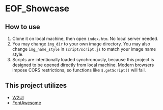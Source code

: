 # EOF_Showcase 

## How to use
1. Clone it on local machine, then open ```index.htm```. No local server needed.
2. You may change ```img_dir``` to your own image directory. You may also change ```img_name_style``` in ```script/script.js``` to match your image name style.
3. Scripts are intentionally loaded synchronously, because this project is designed to be opened directly from local machine. Modern browsers impose CORS restrictions, so functions like ```$.getScript()``` will fail.

## This project utilizes 
* [W2UI](https://github.com/vitmalina/w2ui)
* [FontAwesome](https://github.com/FortAwesome/Font-Awesome)